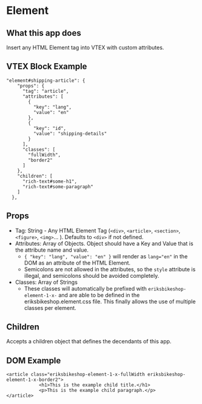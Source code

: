 # Element

## What this app does
Insert any HTML Element tag into VTEX with custom attributes.

## VTEX Block Example
```
"element#shipping-article": {
    "props": {
      "tag": "article",
      "attributes": [
        {
          "key": "lang",
          "value": "en"
        },
        {
          "key": "id",
          "value": "shipping-details"
        }
      ],
      "classes": [
        "fullWidth",
        "border2"
      ]
    },
    "children": [
      "rich-text#some-h1",
      "rich-text#some-paragraph"
    ]
  },
```

## Props
* Tag: String - Any HTML Element Tag (`<div>`, `<article>`, `<section>`, `<figure>`, `<img>`...  ). Defaults to `<div>` if not defined.
* Attributes: Array of Objects. Object should have a Key and Value that is the attribute name and value.
  * `{ "key": "lang", "value": "en" }` will render as `lang="en"` in the DOM as an attribute of the HTML Element.
  * Semicolons are not allowed in the attributes, so the `style` attribute is illegal, and semicolons should be avoided completely.
* Classes: Array of Strings
  * These classes will automatically be prefixed with `eriksbikeshop-element-1-x-` and are able to be defined in the eriksbikeshop.element.css file. This finally allows the use of multiple classes per element.

## Children
Accepts a children object that defines the decendants of this app.

## DOM Example
```
<article class="eriksbikeshop-element-1-x-fullWidth eriksbikeshop-element-1-x-border2">
            <h1>This is the example child title.</h1>
            <p>This is the example child paragraph.</p>
</article>
```